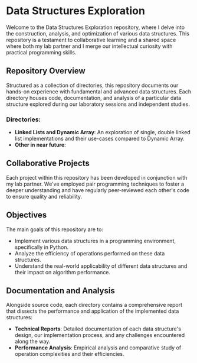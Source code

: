 # Data Structures Exploration

Welcome to the Data Structures Exploration repository, where I delve into the construction, analysis, and optimization of various data structures. This repository is a testament to collaborative learning and a shared space where both my lab partner and I merge our intellectual curiosity with practical programming skills.

## Repository Overview

Structured as a collection of directories, this repository documents our hands-on experience with fundamental and advanced data structures. Each directory houses code, documentation, and analysis of a particular data structure explored during our laboratory sessions and independent studies.

### Directories:

- **Linked Lists and Dynamic Array**: An exploration of single, double linked list implementations and their use-cases compared to Dynamic Array.
- **Other in near future**:
  
## Collaborative Projects

Each project within this repository has been developed in conjunction with my lab partner. We've employed pair programming techniques to foster a deeper understanding and have regularly peer-reviewed each other's code to ensure quality and reliability.

## Objectives

The main goals of this repository are to:

- Implement various data structures in a programming environment, specifically in Python.
- Analyze the efficiency of operations performed on these data structures.
- Understand the real-world applicability of different data structures and their impact on algorithm performance.

## Documentation and Analysis

Alongside source code, each directory contains a comprehensive report that dissects the performance and application of the implemented data structures:

- **Technical Reports**: Detailed documentation of each data structure's design, our implementation process, and any challenges encountered along the way.
- **Performance Analysis**: Empirical analysis and comparative study of operation complexities and their efficiencies.
